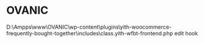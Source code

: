 # OVANIC
D:\Ampps\www\OVANIC\wp-content\plugins\yith-woocommerce-frequently-bought-together\includes\class.yith-wfbt-frontend.php
edit hook